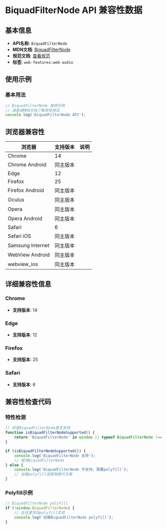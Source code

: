 # BiquadFilterNode API 兼容性数据

## 基本信息

- **API名称**: `BiquadFilterNode`
- **MDN文档**: [BiquadFilterNode](https://developer.mozilla.org/docs/Web/API/BiquadFilterNode)
- **规范文档**: [查看规范](https://webaudio.github.io/web-audio-api/#BiquadFilterNode)
- **标签**: `web-features:web-audio`

## 使用示例

### 基本用法

```javascript
// BiquadFilterNode 使用示例
// 请查阅MDN文档了解具体用法
console.log('BiquadFilterNode API');
```

## 浏览器兼容性

| 浏览器 | 支持版本 | 说明 |
|--------|----------|------|
| Chrome | 14 |  |
| Chrome Android | 同主版本 |  |
| Edge | 12 |  |
| Firefox | 25 |  |
| Firefox Android | 同主版本 |  |
| Oculus | 同主版本 |  |
| Opera | 同主版本 |  |
| Opera Android | 同主版本 |  |
| Safari | 6 |  |
| Safari iOS | 同主版本 |  |
| Samsung Internet | 同主版本 |  |
| WebView Android | 同主版本 |  |
| webview_ios | 同主版本 |  |

## 详细兼容性信息

### Chrome

- **支持版本**: 14

### Edge

- **支持版本**: 12

### Firefox

- **支持版本**: 25

### Safari

- **支持版本**: 6

## 兼容性检查代码

### 特性检测

```javascript
// 检查BiquadFilterNode是否支持
function isBiquadFilterNodeSupported() {
    return 'BiquadFilterNode' in window || typeof BiquadFilterNode !== 'undefined';
}

if (isBiquadFilterNodeSupported()) {
    console.log('BiquadFilterNode 支持');
    // 使用BiquadFilterNode
} else {
    console.log('BiquadFilterNode 不支持，需要polyfill');
    // 加载polyfill或使用替代方案
}
```

### Polyfill示例

```javascript
// BiquadFilterNode polyfill
if (!window.BiquadFilterNode) {
    // 在这里添加polyfill实现
    console.log('加载BiquadFilterNode polyfill');
}
```

